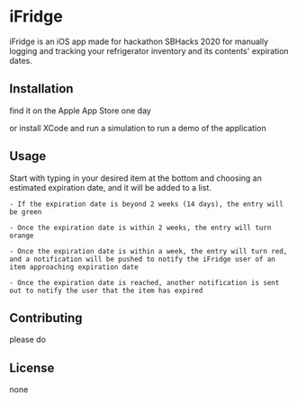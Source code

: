 # iFridge
iFridge is an iOS app made for hackathon SBHacks 2020 for manually logging and tracking your refrigerator inventory and its contents' expiration dates.

## Installation
find it on the Apple App Store one day

or install XCode and run a simulation to run a demo of the application

## Usage
Start with typing in your desired item at the bottom and choosing an estimated expiration date, and it will be added to a list.
	
	- If the expiration date is beyond 2 weeks (14 days), the entry will be green
	
	- Once the expiration date is within 2 weeks, the entry will turn orange
	
	- Once the expiration date is within a week, the entry will turn red, and a notification will be pushed to notify the iFridge user of an item approaching expiration date
	
	- Once the expiration date is reached, another notification is sent out to notify the user that the item has expired

## Contributing
please do

## License
none
